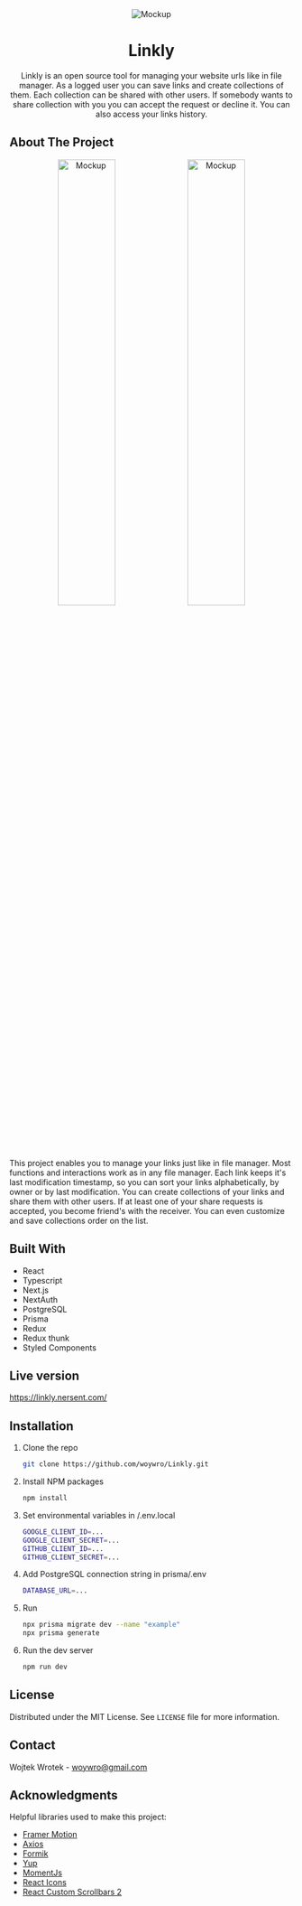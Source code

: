<div align="center">
  <div align="center">
    <img src="https://github.com/woywro/Linkly/blob/main/screenshots/main.png" alt="Mockup">
  </div>
  <h1 align="center">Linkly</h1>

  <p align="center">
Linkly is an open source tool for managing your website urls like in file manager. As a logged user you can save links and create collections of them. Each collection can be shared with other users. If somebody wants to share collection with you you can accept the request or decline it. You can also access your links history.
  </p>
</div>


## About The Project

  <div align="center">
    <img src="https://github.com/woywro/Linkly/blob/main/screenshots/mockupLight.png" alt="Mockup" width="45%">
    <img src="https://github.com/woywro/Linkly/blob/main/screenshots/mockupDark.png" alt="Mockup" width="45%">
  </div>


This project enables you to manage your links just like in file manager. Most functions and interactions work as in any file manager. Each link keeps it's last modification timestamp, so you can sort your links alphabetically, by owner or by last modification. You can create collections of your links and share them with other users. If at least one of your share requests is accepted, you become friend's with the receiver.  You can even customize and save collections order on the list.

## Built With

* React
* Typescript
* Next.js
* NextAuth
* PostgreSQL
* Prisma
* Redux
* Redux thunk
* Styled Components

## Live version
https://linkly.nersent.com/

## Installation

1. Clone the repo
   ```sh
   git clone https://github.com/woywro/Linkly.git
   ```
2. Install NPM packages
   ```sh
   npm install
   ```
3. Set environmental variables in /.env.local
      ```sh
   GOOGLE_CLIENT_ID=...
   GOOGLE_CLIENT_SECRET=...
   GITHUB_CLIENT_ID=...
   GITHUB_CLIENT_SECRET=...
   ```
4. Add PostgreSQL connection string in prisma/.env
     ```sh
   DATABASE_URL=...
   ```
5. Run 
   ```sh
   npx prisma migrate dev --name "example"
   npx prisma generate
   ```
7. Run the dev server
   ```sh
   npm run dev
   ```

## License

Distributed under the MIT License. See `LICENSE` file for more information.

## Contact

Wojtek Wrotek - woywro@gmail.com

## Acknowledgments

Helpful libraries used to make this project:

- [Framer Motion](https://www.framer.com/motion/)
- [Axios](https://axios-http.com/docs/intro)
- [Formik](https://formik.org/)
- [Yup](https://github.com/jquense/yup)
- [MomentJs](https://momentjs.com/)
- [React Icons](https://react-icons.github.io/react-icons/)
- [React Custom Scrollbars 2](https://github.com/RobPethick/react-custom-scrollbars-2)

